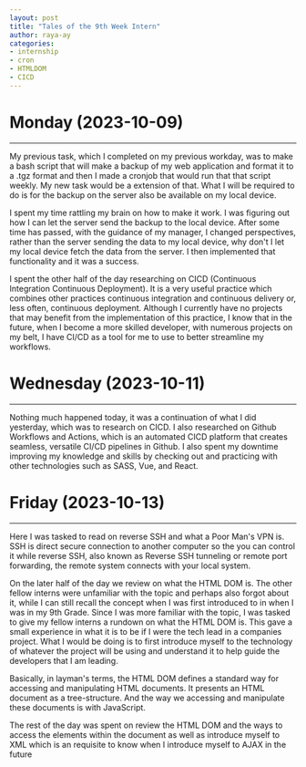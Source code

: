 ```yaml
---
layout: post
title: "Tales of the 9th Week Intern"
author: raya-ay
categories: 
- internship
- cron
- HTMLDOM
- CICD
---
```


# Monday (2023-10-09)
---

My previous task, which I completed on my previous workday, was to make a bash script that will make a backup of my web application and format it to a .tgz format and then I made a cronjob that would run that that script weekly. My new task would be a extension of that. What I will be required to do is for the backup on the server also be available on my local device.

I spent my time rattling my brain on how to make it work. I was figuring out how I can let the server send the backup to the local device. After some time has passed, with the guidance of my manager, I changed perspectives, rather than the server sending the data to my local device, why don't I let my local device fetch the data from the server. I then implemented that functionality and it was a success.

I spent the other half of the day researching on CICD (Continuous Integration Continuous Deployment). It is a very useful practice which combines other practices continuous integration and continuous delivery or, less often, continuous deployment. Although I currently have no projects that may benefit from the implementation of this practice, I know that in the future, when I become a more skilled developer, with numerous projects on my belt, I have CI/CD as a tool for me to use to better streamline my workflows.


# Wednesday (2023-10-11)
---

Nothing much happened today, it was a continuation of what I did yesterday, which was to research on CICD. I also researched on Github Workflows and Actions, which is an automated CICD platform that creates seamless, versatile CI/CD pipelines in Github. I also spent my downtime improving my knowledge and skills by checking out and practicing with other technologies such as SASS, Vue, and React.

 
# Friday (2023-10-13)
---

Here I was tasked to read on reverse SSH and what a Poor Man's VPN is. SSH is direct secure connection to another computer so the you can control it while reverse SSH, also known as Reverse SSH tunneling or remote port forwarding, the remote system connects with your local system.

On the later half of the day we review on what the HTML DOM is. The other fellow interns were unfamiliar with the topic and perhaps also forgot about it, while I can still recall the concept when I was first introduced to in when I was in my 9th Grade. Since I was more familiar with the topic, I was tasked to give my fellow interns a rundown on what the HTML DOM is. This gave a small experience in what it is to be if I were the tech lead in a companies project. What I would be doing is to first introduce myself to the technology of whatever the project will be using and understand it to help guide the developers that I am leading.

Basically, in layman's terms, the HTML DOM defines a standard way for accessing and manipulating HTML documents. It presents an HTML document as a tree-structure. And the way we accessing and manipulate these documents is with JavaScript.

The rest of the day was spent on review the HTML DOM and the ways to access the elements within the document as well as introduce myself to XML which is an requisite to know when I introduce myself to AJAX in the future